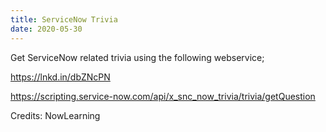 ```yaml
---
title: ServiceNow Trivia
date: 2020-05-30
---
```

Get ServiceNow related trivia using the following webservice;

https://lnkd.in/dbZNcPN

https://scripting.service-now.com/api/x_snc_now_trivia/trivia/getQuestion

Credits: NowLearning